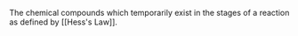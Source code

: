 The chemical compounds which temporarily exist in the stages of a reaction as defined by [[Hess's Law]].